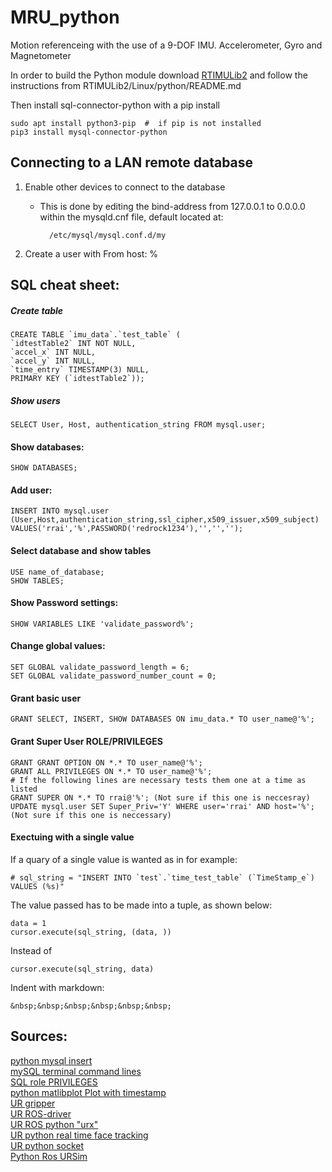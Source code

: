 # MRU_python
Motion referenceing with the use of a 9-DOF IMU. Accelerometer, Gyro and Magnetometer


In order to build the Python module download [RTIMULib2](https://github.com/RTIMULib/RTIMULib2) and follow the instructions from RTIMULib2/Linux/python/README.md

Then install sql-connector-python with a pip install
    
    sudo apt install python3-pip  #  if pip is not installed 
    pip3 install mysql-connector-python

## Connecting to a LAN remote database
1. Enable other devices to connect to the database <br/>
    - This is done by editing the bind-address from 127.0.0.1 to 0.0.0.0 within the mysqld.cnf file, default located at:
    
            /etc/mysql/mysql.conf.d/my
              
2. Create a user with From host: %


## SQL cheat sheet:

##### Create table
    CREATE TABLE `imu_data`.`test_table` ( 
    `idtestTable2` INT NOT NULL, 
    `accel_x` INT NULL, 
    `accel_y` INT NULL,
    `time_entry` TIMESTAMP(3) NULL,
    PRIMARY KEY (`idtestTable2`));

##### Show users

    SELECT User, Host, authentication_string FROM mysql.user;
    
#### Show databases: 
    SHOW DATABASES;
    
#### Add user: 
    INSERT INTO mysql.user (User,Host,authentication_string,ssl_cipher,x509_issuer,x509_subject) VALUES('rrai','%',PASSWORD('redrock1234'),'','','');

#### Select database and show tables
    USE name_of_database;
    SHOW TABLES;
    
#### Show Password settings:
    SHOW VARIABLES LIKE 'validate_password%';
    
#### Change global values:
    SET GLOBAL validate_password_length = 6;
    SET GLOBAL validate_password_number_count = 0;
    
    
#### Grant basic user
    GRANT SELECT, INSERT, SHOW DATABASES ON imu_data.* TO user_name@'%';

#### Grant Super User ROLE/PRIVILEGES
    GRANT GRANT OPTION ON *.* TO user_name@'%';
    GRANT ALL PRIVILEGES ON *.* TO user_name@'%';
    # If the following lines are necessary tests them one at a time as listed
    GRANT SUPER ON *.* TO rrai@'%'; (Not sure if this one is neccesray)
    UPDATE mysql.user SET Super_Priv='Y' WHERE user='rrai' AND host='%'; (Not sure if this one is neccessary)

#### Exectuing with a single value
If a quary of a single value is wanted as in for example:
    
    # sql_string = "INSERT INTO `test`.`time_test_table` (`TimeStamp_e`) VALUES (%s)"
The value passed has to be made into a tuple, as shown below:

    data = 1
    cursor.execute(sql_string, (data, ))
Instead of
    
    cursor.execute(sql_string, data)

Indent with markdown:

    &nbsp;&nbsp;&nbsp;&nbsp;&nbsp;&nbsp;
    
## Sources:
 [python mysql insert](https://www.w3schools.com/python/python_mysql_insert.asp) <br/>
 [mySQL terminal command lines](https://support.rackspace.com/how-to/install-mysql-server-on-the-ubuntu-operating-system/) <br/> 
 [SQL role PRIVILEGES](https://mediatemple.net/community/products/dv/204404494/how-do-i-grant-privileges-in-mysql) <br/>
 [python matlibplot Plot with timestamp](https://stackoverflow.com/questions/1574088/plotting-time-in-python-with-matplotlib/16428019) <br/>
 [UR gripper](https://dof.robotiq.com/discussion/1649/control-gripper-via-ur-controller-client-interface) <br/>
 [UR ROS-driver](https://www.universal-robots.com/articles/ur/universal-robots-ros-driver/) <br/>
 [UR ROS python "urx"](https://github.com/SintefManufacturing/python-urx) <br/>
 [UR python real time face tracking](https://github.com/robin-gdwl/UR_Facetracking/tree/master/URBasic) <br/>
 [UR python socket](http://www.zacobria.com/universal-robots-zacobria-forum-hints-tips-how-to/script-via-socket-connection/) <br/>
 [Python Ros URSim](https://www.youtube.com/watch?v=xMEAML557HE)
